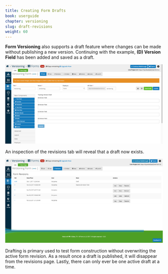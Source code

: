 ```yaml
---
title: Creating Form Drafts
book: userguide
chapter: versioning
slug: draft-revisions
weight: 60
---
```

**Form Versioning** also supports a draft feature where changes can be made without publishing a new version. Continuing
with the example, **(D) Version Field** has been added and saved as a draft.  

![](/assets/img/userguide/versioning-draft-1.png)

An inspection of the revisions tab will reveal that a draft now exists.

![](/assets/img/userguide/versioning-draft-2.png)

Drafting is primary used to test form construction without overwriting the active form revision. As a result once 
a draft is published, it will disappear from the revisions page. Lastly, there can only ever be one active draft at a time.
